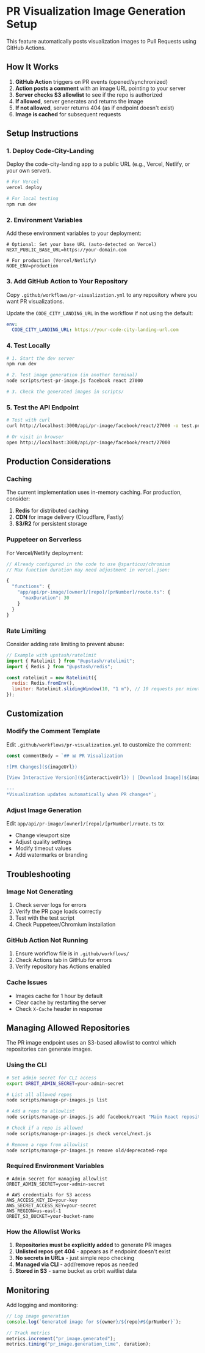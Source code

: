 # PR Visualization Image Generation Setup

This feature automatically posts visualization images to Pull Requests using GitHub Actions.

## How It Works

1. **GitHub Action** triggers on PR events (opened/synchronized)
2. **Action posts a comment** with an image URL pointing to your server
3. **Server checks S3 allowlist** to see if the repo is authorized
4. **If allowed**, server generates and returns the image
5. **If not allowed**, server returns 404 (as if endpoint doesn't exist)
6. **Image is cached** for subsequent requests

## Setup Instructions

### 1. Deploy Code-City-Landing

Deploy the code-city-landing app to a public URL (e.g., Vercel, Netlify, or your own server).

```bash
# For Vercel
vercel deploy

# For local testing
npm run dev
```

### 2. Environment Variables

Add these environment variables to your deployment:

```env
# Optional: Set your base URL (auto-detected on Vercel)
NEXT_PUBLIC_BASE_URL=https://your-domain.com

# For production (Vercel/Netlify)
NODE_ENV=production
```

### 3. Add GitHub Action to Your Repository

Copy `.github/workflows/pr-visualization.yml` to any repository where you want PR visualizations.

Update the `CODE_CITY_LANDING_URL` in the workflow if not using the default:

```yaml
env:
  CODE_CITY_LANDING_URL: https://your-code-city-landing-url.com
```

### 4. Test Locally

```bash
# 1. Start the dev server
npm run dev

# 2. Test image generation (in another terminal)
node scripts/test-pr-image.js facebook react 27000

# 3. Check the generated images in scripts/
```

### 5. Test the API Endpoint

```bash
# Test with curl
curl http://localhost:3000/api/pr-image/facebook/react/27000 -o test.png

# Or visit in browser
open http://localhost:3000/api/pr-image/facebook/react/27000
```

## Production Considerations

### Caching

The current implementation uses in-memory caching. For production, consider:

1. **Redis** for distributed caching
2. **CDN** for image delivery (Cloudflare, Fastly)
3. **S3/R2** for persistent storage

### Puppeteer on Serverless

For Vercel/Netlify deployment:

```javascript
// Already configured in the code to use @sparticuz/chromium
// Max function duration may need adjustment in vercel.json:

{
  "functions": {
    "app/api/pr-image/[owner]/[repo]/[prNumber]/route.ts": {
      "maxDuration": 30
    }
  }
}
```

### Rate Limiting

Consider adding rate limiting to prevent abuse:

```javascript
// Example with upstash/ratelimit
import { Ratelimit } from "@upstash/ratelimit";
import { Redis } from "@upstash/redis";

const ratelimit = new Ratelimit({
  redis: Redis.fromEnv(),
  limiter: Ratelimit.slidingWindow(10, "1 m"), // 10 requests per minute
});
```

## Customization

### Modify the Comment Template

Edit `.github/workflows/pr-visualization.yml` to customize the comment:

```javascript
const commentBody = `## 📊 PR Visualization

![PR Changes](${imageUrl})

[View Interactive Version](${interactiveUrl}) | [Download Image](${imageUrl})

---
*Visualization updates automatically when PR changes*`;
```

### Adjust Image Generation

Edit `app/api/pr-image/[owner]/[repo]/[prNumber]/route.ts` to:

- Change viewport size
- Adjust quality settings
- Modify timeout values
- Add watermarks or branding

## Troubleshooting

### Image Not Generating

1. Check server logs for errors
2. Verify the PR page loads correctly
3. Test with the test script
4. Check Puppeteer/Chromium installation

### GitHub Action Not Running

1. Ensure workflow file is in `.github/workflows/`
2. Check Actions tab in GitHub for errors
3. Verify repository has Actions enabled

### Cache Issues

- Images cache for 1 hour by default
- Clear cache by restarting the server
- Check `X-Cache` header in response

## Managing Allowed Repositories

The PR image endpoint uses an S3-based allowlist to control which repositories can generate images.

### Using the CLI

```bash
# Set admin secret for CLI access
export ORBIT_ADMIN_SECRET=your-admin-secret

# List all allowed repos
node scripts/manage-pr-images.js list

# Add a repo to allowlist
node scripts/manage-pr-images.js add facebook/react "Main React repository"

# Check if a repo is allowed
node scripts/manage-pr-images.js check vercel/next.js

# Remove a repo from allowlist
node scripts/manage-pr-images.js remove old/deprecated-repo
```

### Required Environment Variables

```env
# Admin secret for managing allowlist
ORBIT_ADMIN_SECRET=your-admin-secret

# AWS credentials for S3 access
AWS_ACCESS_KEY_ID=your-key
AWS_SECRET_ACCESS_KEY=your-secret
AWS_REGION=us-east-1
ORBIT_S3_BUCKET=your-bucket-name
```

### How the Allowlist Works

1. **Repositories must be explicitly added** to generate PR images
2. **Unlisted repos get 404** - appears as if endpoint doesn't exist
3. **No secrets in URLs** - just simple repo checking
4. **Managed via CLI** - add/remove repos as needed
5. **Stored in S3** - same bucket as orbit waitlist data

## Monitoring

Add logging and monitoring:

```javascript
// Log image generation
console.log(`Generated image for ${owner}/${repo}#${prNumber}`);

// Track metrics
metrics.increment("pr_image.generated");
metrics.timing("pr_image.generation_time", duration);
```
